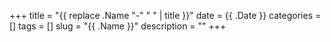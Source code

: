 +++
title = "{{ replace .Name "-" " " | title }}"
date = {{ .Date }}
categories = []
tags = []
slug = "{{ .Name }}"
description = ""
+++
